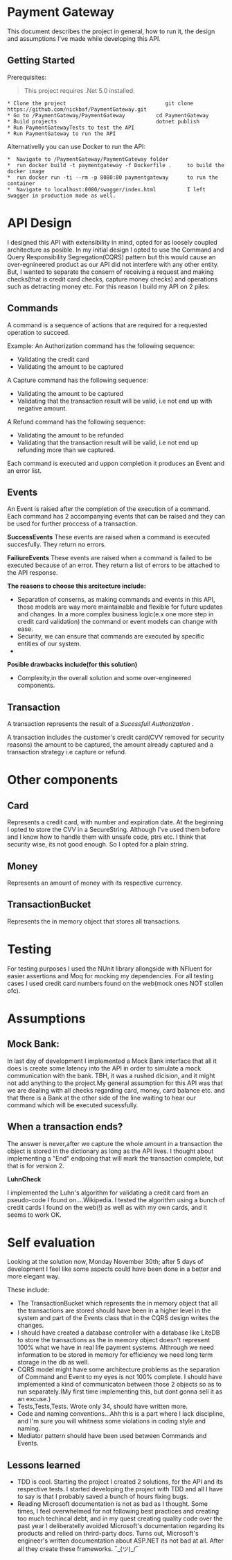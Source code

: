  **Payment Gateway**
===
		
This document describes the project in general, how to run it, the design and assumptions I've made while developing this API.


Getting Started
---
Prerequisites: 
> This project requires .Net 5.0 installed. 

	* Clone the project 					           git clone https://github.com/nickbaf/PaymentGateway.git
	* Go to /PaymentGateway/PaymentGateway          cd PaymentGateway   
	* Build projects                                dotnet publish
	* Run PaymentGatewayTests to test the API       
	* Run PaymentGateway to run the API


	
Alternativelly you can use Docker to run the API:

	*  Navigate to /PaymentGateway/PaymentGateway folder
	*  run docker build -t paymentgateway -f Dockerfile .     to build the docker image
	*  run docker run -ti --rm -p 8080:80 paymentgateway      to run the container
	*  Navigate to localhost:8080/swagger/index.html          I left swagger in production mode as well.



API Design
===

I designed this API with extensibility in mind, opted for as loosely coupled architecture as posible.
In my initial design I opted to use the Command and Query Responsibility Segregation(CQRS) pattern but this would cause an over-egnineered product as our API did not interfere with any other entity. But, I wanted to separate the consern of receiving a request and making checks(that is credit card checks, capture money checks) and operations such as detracting money etc. For this reason I build my API on 2 piles:

Commands
---
A command is a sequence of actions that are required for a requested operation to succeed.

Example:
An Authorization command has the following sequence:

* Validating the credit card
* Validating the amount to be captured

A Capture command has the following sequence:

* Validating the amount to be captured
* Validating that the transaction result will be valid, i.e not end up with negative amount.

A Refund command has the following sequence:

* Validating the amount to be refunded
* Validating that the transaction result will be valid, i.e not end up refunding more than we captured.

Each command is executed and uppon completion it produces an Event and an error list.

Events
---
An Event is raised after the completion of the execution of a command. Each command has 2 accompanying events that can be raised and they can be used for further proccess of a transaction.

**SuccessEvents**
These events are raised when a command is executed succesfully. They return no errors.

**FailiureEvents**
These events are raised when a command is failed to be executed because of an error. They return a list of errors to be attached to the API response.

**The reasons to choose this arcitecture include:**

* Separation of conserns, as making commands and events in this API, those models are way more maintainable and flexible for future updates and changes. In a more complex business logic(e.x one more step in credit card validation) the command or event models can change with ease.
* Security, we can ensure that commands are executed by specific entities of our system.
* 
**Posible drawbacks include(for this solution)**

* Complexity,in the overall solution and some over-engineered components.

Transaction
---
A transaction represents the result of a *Sucessfull Authorization* .

A transaction includes the customer's credit card(CVV removed for security reasons) the amount to be captured, the amount already captured and a transaction strategy i.e capture or refund.

Other components
===

Card
---

Represents a credit card, with number and expiration date. At the beginning I opted to store the CVV in a SecureString. Although I've used them before and I know how to handle them with unsafe code, ptrs etc. I think that security wise, its not good enough. So I opted for a plain string.

Money
---
Represents an amount of money with its respective currency.

TransactionBucket
---
Represents the in memory object that stores all transactions.

Testing
===
For testing purposes I used the NUnit library allongside with NFluent for easier assertions and Moq for mocking my dependencies. For all testing cases I used credit card numbers found on the web(mock ones NOT stollen ofc).


**Assumptions**
==
Mock Bank:
---
In last day of development I implemented a Mock Bank interface that all it does is create some latency into the API in order to simulate a mock communication with the bank. TBH, it was a rushed dicision, and it might not add anything to the project.My general assumption for this API was that we are dealing with all checks regarding card, money, card balance etc. and that there is a Bank at the other side of the line waiting to hear our command which will be executed sucessfully.


When a transaction ends?
---

The answer is never,after we capture the whole amount in a transaction the object is stored in the dictionary as long as the API lives. I thought about implementing a "End" endpoing that will mark the transaction complete, but that is for version 2.

**LuhnCheck**

I implemented the Luhn's algorithm for validating a credit card from an pseudo-code I found on....Wikipedia. I tested the algorithm using a bunch of credit cards I found on the web(!) as well as with my own cards, and it seems to work OK. 


**Self evaluation**
==
Looking at the solution now, Monday November 30th; after 5 days of development I feel like some aspects could have been done in a better and more elegant way.

 These include:

* The TransactionBucket which represents the in memory object that all the transactions are stored should have been in a higher level in the system and part of the Events class that in the CQRS design writes the changes.
* I should have created a database controller with a database like LiteDB to store the transactions as the in memory object doesn't represent 100% what we have in real life payment systems. Althrough we need information to be stored in memory for efficiency we need long term storage in the db as well.
* CQRS model might have some architecture problems as the separation of Command and Event to my eyes is not 100% complete. I should have implemented a kind of communicaton between those 2 objects so as to run separately.(My first time implementing this, but dont gonna sell it as an excuse.)
* Tests,Tests,Tests. Wrote only 34, should have written more.
* Code and naming conventions...Ahh this is a part where I lack discipline, and I'm sure you will whitness some violations in coding style and naming.
* Mediator pattern should have been used between Commands and Events.

**Lessons learned**
---
* TDD is cool. Starting the project I created 2 solutions, for the API and its respective tests. I started developing the project with TDD and all I have to say is that I probably saved a bunch of hours fixing bugs. 
* Reading Microsoft documentation is not as bad as I thought. Some times, I feel overwhelmed for not following best practices and creating too much techincal debt, and in my quest creating quality code over the past year I deliberatelly avoided Microsoft's documentation regarding its products and relied on thrird-party docs. Turns out, Microsoft's engineer's written documentation about ASP.NET its not bad at all. After all they create these frameworks. ¯\_(ツ)_/¯




	
